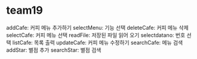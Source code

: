 # team19
addCafe: 커피 메뉴 추가하기
selectMenu: 기능 선택
deleteCafe: 커피 메뉴 삭제
selectCafe: 커피 메뉴 선택
readFile: 저장된 파일 읽어 오기
selectdatano: 번호 선택
listCafe: 목록 출력
updateCafe: 커피 메뉴 수정하기
searchCafe: 메뉴 검색
addStar: 별점 추가
searchStar: 별점 검색
